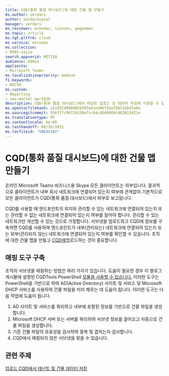 ```yaml
---
title: CQD(통화 품질 대시보드)에 대한 건물 맵 만들기
ms.author: serdars
author: SerdarSoysal
manager: serdars
ms.reviewer: mikedav, siunies, gageames
ms.topic: article
ms.tgt.pltfrm: cloud
ms.service: msteams
ms.collection:
- M365-voice
search.appverid: MET150
audience: Admin
appliesto:
- Microsoft Teams
ms.localizationpriority: medium
f1.keywords:
- NOCSH
ms.custom:
- Reporting
- seo-marvel-apr2020
description: CQD(통화 품질 대시보드)에서 테넌트 업로드 및 데이터 작성에 사용할 수 있는 건물 맵을 만드는 방법에 대해 자세히 알아보습니다.
ms.openlocfilehash: a119324090d05b593eb1ed66f41efbb7a5bd7a0a
ms.sourcegitcommit: 556fffc96729150efcc04cd5d6069c402012421e
ms.translationtype: MT
ms.contentlocale: ko-KR
ms.lasthandoff: 08/26/2021
ms.locfileid: "58634102"
---
```

# <a name="create-a-building-map-for-call-quality-dashboard-cqd"></a>CQD(통화 품질 대시보드)에 대한 건물 맵 만들기

온라인 Microsoft Teams 비즈니스용 Skype 모든 클라이언트는 외부입니다. 결과적으로 클라이언트가 내부 회사 네트워크에 연결되어 있는지 여부에 관계없이 기본적으로 모든 클라이언트가 CQD(통화 품질 대시보드)에서 외부로 보고됩니다.

CQD를 사용할 때 엔드포인트의 위치와 관리할 수 있는 네트워크에 연결되어 있는지 또는 관리할 수 없는 네트워크에 연결되어 있는지 여부를 알아야 합니다. 관리할 수 있는 네트워크만 개선할 수 있는 것으로 가정합니다. 서브넷을 업로드하고 CQD에 정보를 구축하면 CQD를 사용하여 엔드포인트가 내부(관리되는) 네트워크에 연결되어 있는지 또는 외부(관리되지 않는) 네트워크에 연결되어 있는지 여부를 확인할 수 있습니다. 조직에 대한 건물 맵을 만들고 [CQD에](CQD-upload-tenant-building-data.md)업로드하는 것이 중요합니다.

## <a name="building-mapping-tools"></a>매핑 도구 구축

조직의 서브넷을 매핑하는 방법은 여러 가지가 있습니다. 도움이 필요한 경우 이 블로그 게시물에 설명된 CQDTools PowerShell [모듈을 사용할 수 있습니다.](https://aka.ms/cqdtools) 이러한 도구는 PowerShell을 기반으로 하여 AD(Active Directory) 사이트 및 서비스 및 Microsoft DHCP 서비스를 사용하여 건물 파일을 미리 채우는 데 도움이 됩니다. 이러한 도구는 다음 작업에 도움이 됩니다.

1. AD 사이트 및 서비스를 쿼리하고 내부에 포함된 정보를 기반으로 건물 파일을 생성합니다.
1. Microsoft DHCP 서버 또는 서버를 쿼리하여 서브넷 정보를 끌어오고 자동으로 건물 파일을 생성합니다.
1. 기존 건물 파일의 유효성을 검사하여 중복 및 겹치는지 검사합니다.
1. CQD에서 매핑되지 않은 서브넷을 찾을 수 있습니다.

## <a name="related-topics"></a>관련 주제

[업로드 CQD에서 테넌트 및 건물 데이터 저장](CQD-upload-tenant-building-data.md)